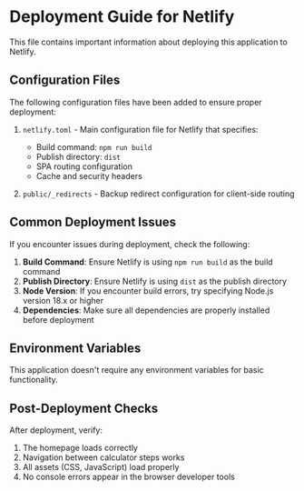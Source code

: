 # Deployment Guide for Netlify

This file contains important information about deploying this application to Netlify.

## Configuration Files

The following configuration files have been added to ensure proper deployment:

1. `netlify.toml` - Main configuration file for Netlify that specifies:
   - Build command: `npm run build`
   - Publish directory: `dist`
   - SPA routing configuration
   - Cache and security headers

2. `public/_redirects` - Backup redirect configuration for client-side routing

## Common Deployment Issues

If you encounter issues during deployment, check the following:

1. **Build Command**: Ensure Netlify is using `npm run build` as the build command
2. **Publish Directory**: Ensure Netlify is using `dist` as the publish directory
3. **Node Version**: If you encounter build errors, try specifying Node.js version 18.x or higher
4. **Dependencies**: Make sure all dependencies are properly installed before deployment

## Environment Variables

This application doesn't require any environment variables for basic functionality.

## Post-Deployment Checks

After deployment, verify:
1. The homepage loads correctly
2. Navigation between calculator steps works
3. All assets (CSS, JavaScript) load properly
4. No console errors appear in the browser developer tools
